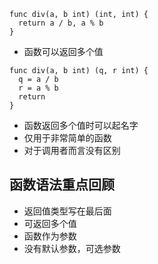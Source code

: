 ```
func div(a, b int) (int, int) {
  return a / b, a % b
}
```
* 函数可以返回多个值
```
func div(a, b int) (q, r int) {
  q = a / b
  r = a % b
  return
}
```
* 函数返回多个值时可以起名字
* 仅用于非常简单的函数
* 对于调用者而言没有区别
## 函数语法重点回顾
* 返回值类型写在最后面
* 可返回多个值
* 函数作为参数
* 没有默认参数，可选参数
